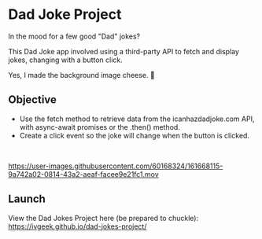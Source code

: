 # Dad Joke Project
In the mood for a few good "Dad" jokes? 

This Dad Joke app involved using a third-party API to fetch and display jokes, changing with a button click.

Yes, I made the background image cheese. :cheese:

## Objective
* Use the fetch method to retrieve data from the icanhazdadjoke.com API, with async-await promises or the .then() method.
* Create a click event so the joke will change when the button is clicked.
</br>

https://user-images.githubusercontent.com/60168324/161668115-9a742a02-0814-43a2-aeaf-facee9e21fc1.mov

## Launch

View the Dad Jokes Project here (be prepared to chuckle): https://ivgeek.github.io/dad-jokes-project/

